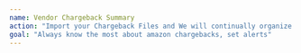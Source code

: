 ```yaml
---
name: Vendor Chargeback Summary
action: "Import your Chargeback Files and We will continually organize and monitor"
goal: "Always know the most about amazon chargebacks, set alerts"
---
```

